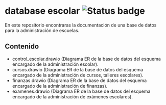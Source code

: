# database escolar ![Status badge](https://img.shields.io/badge/status-in%20progress-yellow)

En este repositorio encontraras la documentación de una base de datos para la administración de escuelas.

## Contenido

- control_escolar.drawio (Diagrama ER de la base de datos del esquema encargado de la administración escolar).
- cursos.drawio (Diagrama ER de la base de datos del esquema encargado de la administración de cursos, talleres escolares).
- finanzas.drawio (Diagrama ER de la base de datos del esquema encargado de la administración de finanzas).
- examenes.drawio (Diagrama ER de la base de datos del esquema encargado de la administración de exámenes escolares).
